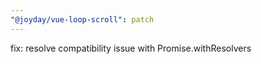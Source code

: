 ```yaml
---
"@joyday/vue-loop-scroll": patch
---
```


fix: resolve compatibility issue with Promise.withResolvers
